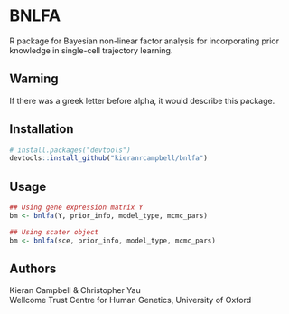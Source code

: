# BNLFA

R package for Bayesian non-linear factor analysis for incorporating prior knowledge in single-cell trajectory learning.

## Warning

If there was a greek letter before alpha, it would describe this package. 

## Installation

```R
# install.packages("devtools")
devtools::install_github("kieranrcampbell/bnlfa")
```

## Usage

```R
## Using gene expression matrix Y
bm <- bnlfa(Y, prior_info, model_type, mcmc_pars)

## Using scater object
bm <- bnlfa(sce, prior_info, model_type, mcmc_pars)
```

## Authors

Kieran Campbell & Christopher Yau  
Wellcome Trust Centre for Human Genetics, University of Oxford

